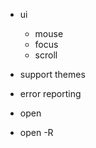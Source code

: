 * ui
  - mouse
  - focus
  - scroll
  
* support themes
* error reporting

* open <file>
* open -R <file>